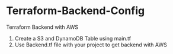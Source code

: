 # Terraform-Backend-Config
Terraform Backend with AWS

1) Create a S3 and DynamoDB Table using main.tf
2) Use Backend.tf file with your project to get backend with AWS
